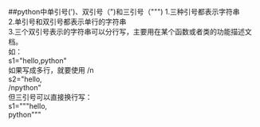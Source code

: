 ##python中单引号(')、双引号（")和三引号（""")
  1.三种引号都表示字符串<br>
  2.单引号和双引号都表示单行的字符串<br>
  3.三个双引号表示的字符串可以分行写，主要用在某个函数或者类的功能描述文档。 <br>
  如： <br>
     s1="hello,python" <br>
  如果写成多行，就要使用 /n <br>
      s2="hello,<br>
     /npython" <br>
  但三引号可以直接换行写： <br>
     s1="""hello,<br>
     python"""
